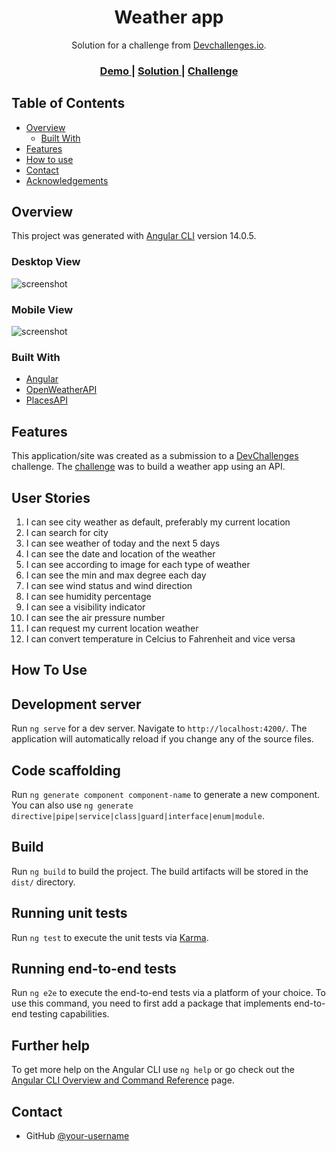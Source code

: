 <!-- Please update value in the {}  -->

<h1 align="center">Weather app</h1>

<div align="center">
   Solution for a challenge from  <a href="http://devchallenges.io" target="_blank">Devchallenges.io</a>.
</div>

<div align="center">
  <h3>
    <a href="https://jukha.github.io/weather-app/">
      Demo
    </a>
    <span> | </span>
    <a href="https://github.com/jukha/weather-app">
      Solution
    </a>
    <span> | </span>
    <a href="https://devchallenges.io/challenges/mM1UIenRhK808W8qmLWv">
      Challenge
    </a>
  </h3>
</div>

<!-- TABLE OF CONTENTS -->

## Table of Contents

- [Overview](#overview)
  - [Built With](#built-with)
- [Features](#features)
- [How to use](#how-to-use)
- [Contact](#contact)
- [Acknowledgements](#acknowledgements)

<!-- OVERVIEW -->

## Overview

This project was generated with [Angular CLI](https://github.com/angular/angular-cli) version 14.0.5.

### Desktop View

![screenshot](https://i.imgur.com/OALm3Mu.png)

### Mobile View

![screenshot](https://i.imgur.com/IuJfOxK.png)





### Built With

<!-- This section should list any major frameworks that you built your project using. Here are a few examples.-->

- [Angular](https://angular.io/)
- [OpenWeatherAPI](https://openweathermap.org/api)
- [PlacesAPI](https://developers.google.com/maps/documentation/places/web-service/overview)

## Features


This application/site was created as a submission to a [DevChallenges](https://devchallenges.io/paths/front-end-developer) challenge. The [challenge](https://devchallenges.io/challenges/mM1UIenRhK808W8qmLWv) was to build a weather app using an API.

## User Stories
 1. I can see city weather as default, preferably my current location
 2. I can search for city
 3. I can see weather of today and the next 5 days
 4. I can see the date and location of the weather
 5. I can see according to image for each type of weather
 6. I can see the min and max degree each day
 7. I can see wind status and wind direction
 8. I can see humidity percentage
 9. I can see a visibility indicator
 10. I can see the air pressure number
 11. I can request my current location weather
 12. I can convert temperature in Celcius to Fahrenheit and vice versa

## How To Use

<!-- Example: -->

## Development server

Run `ng serve` for a dev server. Navigate to `http://localhost:4200/`. The application will automatically reload if you change any of the source files.

## Code scaffolding

Run `ng generate component component-name` to generate a new component. You can also use `ng generate directive|pipe|service|class|guard|interface|enum|module`.

## Build

Run `ng build` to build the project. The build artifacts will be stored in the `dist/` directory.

## Running unit tests

Run `ng test` to execute the unit tests via [Karma](https://karma-runner.github.io).

## Running end-to-end tests

Run `ng e2e` to execute the end-to-end tests via a platform of your choice. To use this command, you need to first add a package that implements end-to-end testing capabilities.

## Further help

To get more help on the Angular CLI use `ng help` or go check out the [Angular CLI Overview and Command Reference](https://angular.io/cli) page.



## Contact

- GitHub [@your-username](https://github.com/jukha)

